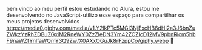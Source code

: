 bem vindo ao meu perfil 
estou estudando no Alura, estou me desenvolvendo no JavaScript-utilizo esse espaço para compartilhar os meus projetos desenvolvidos 
https://media0.giphy.com/media/v1.Y2lkPTc5MGI3NjExcHB6dHI2a3J6bnZuZWkzYzRhZDBuZGxiM2RneWY0ZzZleDN3Ym42ZCZlcD12MV9pbnRlcm5hbF9naWZfYnlfaWQmY3Q9Zw/X0AXxOGuJk8rFzppCo/giphy.webp 🖤
